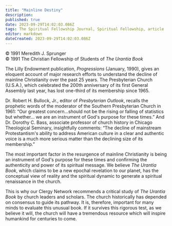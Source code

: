 ```yaml
---
title: "Mainline Destiny"
description: 
published: true
date: 2023-09-29T14:02:03.086Z
tags: The Spiritual Fellowship Journal, Spiritual Fellowship, article
editor: markdown
dateCreated: 2023-09-29T14:02:03.086Z
---
```


<p class="v-card v-sheet theme--light gray lighten-3 px-2">© 1991 Meredith J. Sprunger<br>© 1991 The Christian Fellowship of Students of <i>The Urantia Book</i></p>

The Lilly Endowment publication, _Progressions_ (January, 1990), gives an eloquent account of major research efforts to understand the decline of mainline Christianity over the past 25 years. The Presbyterian Church (U.S.A.), which celebrated the 200th anniversary of its first General Assembly last year, has lost one-third of its membership since 1965.

Dr. Robert H. Bullock, Jr., editor of _Presbyterian Outlook_, recalls the prophetic words of the moderator of the Southern Presbyterian Church in 1961: “Our greatest concern...should not be the rising or falling of statistics but whether... we are an instrument of God's purpose for these times.” And Dr. Dorothy C. Bass, associate professor of church history in Chicago Theological Seminary, insightfully comments: “The decline of mainstream Protestantism's ability to address American culture in a clear and authentic voice is a much more serious matter than the declining size of its membership.”

The most important factor in the resurgence of mainline Christianity is being an instrument of God's purpose for these times and confirming the authenticity and power of its spiritual message. We believe _The Urantia Book_, which claims to be a new epochal revelation to our planet, has the conceptual view of reality and the spiritual dynamic to generate a spiritual renaissance in the church.

This is why our Clergy Network recommends a critical study of _The Urantia Book_ by church leaders and scholars. The church historically has depended on consensus to guide its pathway. It is, therefore, important for many minds to evaluate this unusual book. If it survives this rigorous test, as we believe it will, the church will have a tremendous resource which will inspire humankind for centuries to come.